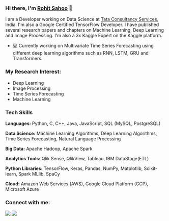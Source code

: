 ### Hi there, I'm [Rohit Sahoo](https://linkedin.com/in/rohit-sahoo) 👋

I am a Developer working on Data Science at [Tata Consultancy Services](https://www.tcs.com), India. I'm also a Google Certified TensorFlow Developer. I have published several research papers and chapters on Machine Learning, Deep Learning and Image Processing. I'm also a 3x Kaggle Expert on the Kaggle platform.

- 💻 Currently working on Multivariate Time Series Forecasting using different deep learning algorithms such as RNN, LSTM, GRU and Transformers.

### **My Research Interest**:
- Deep Learning
- Image Processing
- Time Series Forecasting
- Machine Learning

### **Tech Skills**

**Languages:** Python, C, C++, Java, JavaScript, SQL (MySQL, PostgreSQL)

**Data Science:** Machine Learning Algorithms, Deep Learning Algorithms, Time Series Forecasting, Natural Language Processing

**Big Data:** Apache Hadoop, Apache Spark

**Analytics Tools:** Qlik Sense, QlikView, Tableau, IBM DataStage(ETL)

**Python Libraries:** TensorFlow, Keras, Pandas, NumPy, Matplotlib, Scikit-learn, Spark MLlib, SpaCy

**Cloud:** Amazon Web Services (AWS), Google Cloud Platform (GCP), Microsoft Azure


### **Connect with me:**

<p align = "center">

[<img src="https://img.shields.io/badge/kaggle-%2312100E.svg?&style=for-the-badge&logo=kaggle&logoColor=white&color=black" />](https://www.kaggle.com/rohitsahoo)
[<img src="https://img.shields.io/badge/linkedin-%2312100E.svg?&style=for-the-badge&logo=linkedin&logoColor=white&color=black" />](https://www.linkedin.com/in/rohit-sahoo)

</p>
